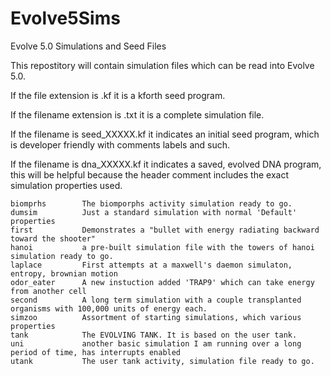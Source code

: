 # Evolve5Sims
Evolve 5.0 Simulations and Seed Files

This repostitory will contain simulation files which can be read into Evolve 5.0.

If the file extension is .kf it is a kforth seed program.

If the filename extension is .txt it is a complete simulation file.

If the filename is seed_XXXXX.kf it indicates an initial seed program, which is developer friendly with comments
labels and such.

If the filename is dna_XXXXX.kf it indicates a saved, evolved DNA program, this will be helpful because the header
comment includes the exact simulation properties used.

```
biomprhs        The biomporphs activity simulation ready to go.
dumsim          Just a standard simulation with normal 'Default' properties
first           Demonstrates a "bullet with energy radiating backward toward the shooter"
hanoi           a pre-built simulation file with the towers of hanoi simulation ready to go.
laplace         First attempts at a maxwell's daemon simulaton, entropy, brownian motion
odor_eater      A new instuction added 'TRAP9' which can take energy from another cell
second          A long term simulation with a couple transplanted organisms with 100,000 units of energy each.
simzoo          Assortment of starting simulations, which various properties
tank            The EVOLVING TANK. It is based on the user tank.
uni             another basic simulation I am running over a long period of time, has interrupts enabled
utank           The user tank activity, simulation file ready to go.
```
